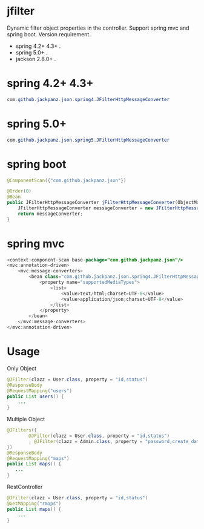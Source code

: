 # jfilter
Dynamic filter object properties in the controller.
Support spring mvc and spring boot.
Version requirement.
- spring 4.2+ 4.3+ .
- spring 5.0+ .
- jackson 2.8.0+ .

# spring 4.2+ 4.3+
```java
com.github.jackpanz.json.spring4.JFilterHttpMessageConverter
```
# spring 5.0+
```java
com.github.jackpanz.json.spring5.JFilterHttpMessageConverter
```

# spring boot
```java
@ComponentScan({"com.github.jackpanz.json"})
```
```java
@Order(0)
@Bean
public JFilterHttpMessageConverter jFilterHttpMessageConverter(ObjectMapper objectMapper) {
    JFilterHttpMessageConverter messageConverter = new JFilterHttpMessageConverter(objectMapper);
    return messageConverter;
}
```

# spring mvc
```java
<context:component-scan base-package="com.github.jackpanz.json"/>
<mvc:annotation-driven>
    <mvc:message-converters>
        <bean class="com.github.jackpanz.json.spring4.JFilterHttpMessageConverter">
            <property name="supportedMediaTypes">
                <list>
                    <value>text/html;charset=UTF-8</value>
                    <value>application/json;charset=UTF-8</value>
                </list>
            </property>
        </bean>
    </mvc:message-converters>
</mvc:annotation-driven>
```
# Usage
Only Object
```java
@JFilter(clazz = User.class, property = "id,status")
@ResponseBody
@RequestMapping("users")
public List users() {
    ...
}
```
Multiple Object

```java
@JFilters({
        @JFilter(clazz = User.class, property = "id,status")
        , @JFilter(clazz = Admin.class, property = "password,create_date")
})
@ResponseBody
@RequestMapping("maps")
public List maps() {
   ...
}
```

RestController

```java
@JFilter(clazz = User.class, property = "id,status")
@GetMapping("rmaps")
public List maps() {
    ...
}
```

